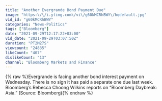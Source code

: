 ```yaml
---
title: "Another Evergrande Bond Payment Due"
image: "https:\/\/i.ytimg.com\/vi\/g60kMCRhBWY\/hqdefault.jpg"
vid_id: "g60kMCRhBWY"
categories: "News-Politics"
tags: ["Bloomberg"]
date: "2021-09-29T12:17:22+03:00"
vid_date: "2021-09-29T03:07:50Z"
duration: "PT2M27S"
viewcount: "24835"
likeCount: "407"
dislikeCount: "13"
channel: "Bloomberg Markets and Finance"
---
```

{% raw %}Evergrande is facing another bond interest payment on Wednesday. There is no sign it has paid a separate one due last week. Bloomberg’s Rebecca Choong Wilkins reports on “Bloomberg Daybreak: Asia.” (Source: Bloomberg){% endraw %}
